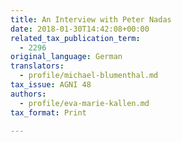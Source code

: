 ```yaml
---
title: An Interview with Peter Nadas
date: 2018-01-30T14:42:08+00:00
related_tax_publication_term:
  - 2296
original_language: German
translators:
  - profile/michael-blumenthal.md
tax_issue: AGNI 48
authors:
  - profile/eva-marie-kallen.md
tax_format: Print

---
```

